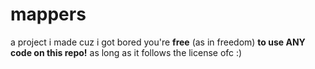 # mappers
a project i made cuz i got bored
you're **free** (as in freedom) **to use ANY code on this repo!**
as long as it follows the license ofc :)
